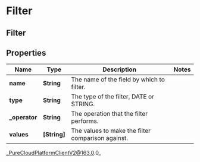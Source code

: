 # Filter

## Filter

## Properties

|Name | Type | Description | Notes|
|------------ | ------------- | ------------- | -------------|
| **name** | **String** | The name of the field by which to filter. | |
| **type** | **String** | The type of the filter, DATE or STRING. | |
| **_operator** | **String** | The operation that the filter performs. | |
| **values** | **[String]** | The values to make the filter comparison against. | |



_PureCloudPlatformClientV2@163.0.0_
